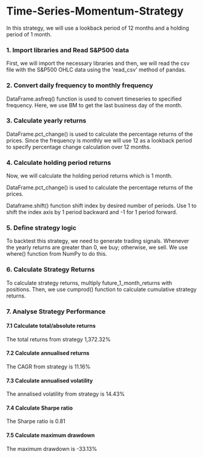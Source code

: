 # Time-Series-Momentum-Strategy
In this strategy, we will use a lookback period of 12 months and a holding period of 1 month.

### 1. Import libraries and Read S&P500 data
First, we will import the necessary libraries and then, we will read the csv file with the S&P500 OHLC data using the 'read_csv' method of pandas.

### 2. Convert daily frequency to monthly frequency
DataFrame.asfreq() function is used to convert timeseries to specified frequency. Here, we use BM to get the last business day of the month.

### 3. Calculate yearly returns
DataFrame.pct_change() is used to calculate the percentage returns of the prices. Since the frequency is monthly we will use 12 as a lookback period to specify percentage change calculation over 12 months.

### 4. Calculate holding period returns
Now, we will calculate the holding period returns which is 1 month.

DataFrame.pct_change() is used to calculate the percentage returns of the prices.

Dataframe.shift() function shift index by desired number of periods. Use 1 to shift the index axis by 1 period backward and -1 for 1 period forward.

### 5. Define strategy logic
To backtest this strategy, we need to generate trading signals. Whenever the yearly returns are greater than 0, we buy; otherwise, we sell. We use where() function from NumPy to do this.

### 6. Calculate Strategy Returns
To calculate strategy returns, multiply future_1_month_returns with positions. Then, we use cumprod() function to calculate cumulative strategy returns.

### 7. Analyse Strategy Performance

#### 7.1 Calculate total/absolute returns
The total returns from strategy 1,372.32%

#### 7.2 Calculate annualised returns
The CAGR from strategy is 11.16%

#### 7.3 Calculate annualised volatility
The annalised volatility from strategy is 14.43%

#### 7.4 Calculate Sharpe ratio
The Sharpe ratio is 0.81

#### 7.5 Calculate maximum drawdown
The maximum drawdown is -33.13%
